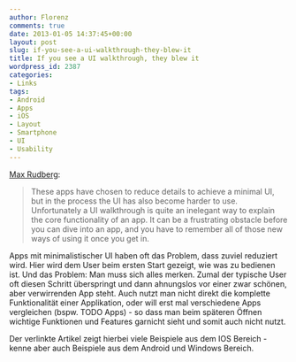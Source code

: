 ```yaml
---
author: Florenz
comments: true
date: 2013-01-05 14:37:45+00:00
layout: post
slug: if-you-see-a-ui-walkthrough-they-blew-it
title: If you see a UI walkthrough, they blew it
wordpress_id: 2387
categories:
- Links
tags:
- Android
- Apps
- iOS
- Layout
- Smartphone
- UI
- Usability
---
```


[Max Rudberg](http://blog.maxrudberg.com/post/38958984259/if-you-see-a-ui-walkthrough-they-blew-it):





> 
  
> 
> These apps have chosen to reduce details to achieve a minimal UI, but in the process the UI has also become harder to use. Unfortunately a UI walkthrough is quite an inelegant way to explain the core functionality of an app. It can be a frustrating obstacle before you can dive into an app, and you have to remember all of those new ways of using it once you get in. 
> 
> 






Apps mit minimalistischer UI haben oft das Problem, dass zuviel reduziert wird. Hier wird dem User beim ersten Start gezeigt, wie was zu bedienen ist. Und das Problem: Man muss sich alles merken. Zumal der typische User oft diesen Schritt überspringt und dann ahnungslos vor einer zwar schönen, aber verwirrenden App steht. Auch nutzt man nicht direkt die komplette Funktionalität einer Applikation, oder will erst mal verschiedene Apps vergleichen (bspw. TODO Apps) - so dass man beim späteren Öffnen wichtige Funktionen und Features garnicht sieht und somit auch nicht nutzt.





Der verlinkte Artikel zeigt hierbei viele Beispiele aus dem IOS Bereich - kenne aber auch Beispiele aus dem Android und Windows Bereich.



